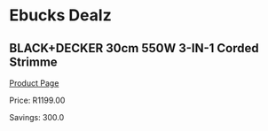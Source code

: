 
# Ebucks Dealz
## BLACK+DECKER 30cm 550W 3-IN-1 Corded Strimme
[Product Page](https://www.ebucks.com/web/shop/productSelected.do?prodId=1069175711&catId=370101825)

Price: R1199.00

Savings: 300.0


	